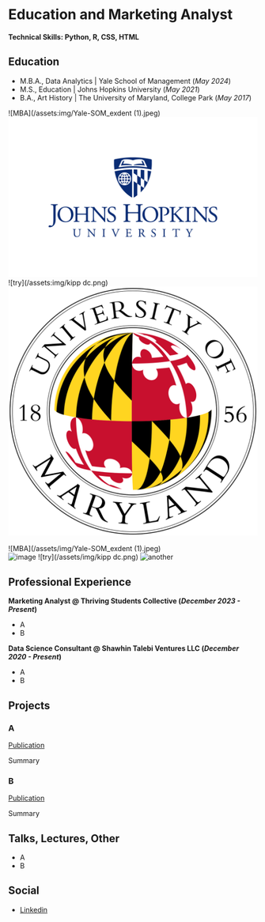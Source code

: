 # Education and Marketing Analyst

#### Technical Skills: Python, R, CSS, HTML

## Education
- M.B.A., Data Analytics | Yale School of Management (_May 2024_)        		
- M.S., Education	| Johns Hopkins University (_May 2021_)	 			        		
- B.A., Art History | The University of Maryland, College Park (_May 2017_)

![MBA](/assets:img/Yale-SOM_exdent (1).jpeg)	 
![image](/assets:img/jhu3.png)
![try](/assets:img/kipp dc.png)
![another](/assets:img/University_of_Maryland_seal.svg.png)

![MBA](/assets/img/Yale-SOM_exdent (1).jpeg)	 
![image](/assets/img/jhu3.png)
![try](/assets/img/kipp dc.png)
![another](/assets/img/University_of_Maryland_seal.svg.png)

## Professional Experience
**Marketing Analyst @ Thriving Students Collective (_December 2023 - Present_)**
- A
- B

**Data Science Consultant @ Shawhin Talebi Ventures LLC (_December 2020 - Present_)**
- A
- B

## Projects
### A
[Publication](https://www.mdpi.com/1424-8220/22/8/3048)

Summary


### B
[Publication](https://www.mdpi.com/1424-8220/22/11/4240)

Summary


## Talks, Lectures, Other
- A
- B

## Social
- [Linkedin]([https://medium.com/@shawhin](https://www.linkedin.com/in/laurence-spekterman-7601a7153/)https://www.linkedin.com/in/laurence-spekterman-7601a7153/)
